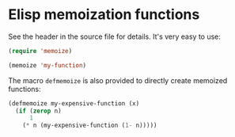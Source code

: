 # Elisp memoization functions

See the header in the source file for details. It's very easy to use:

```cl
(require 'memoize)

(memoize 'my-function)
```

The macro `defmemoize` is also provided to directly create memoized
functions:

```cl
(defmemoize my-expensive-function (x)
  (if (zerop n)
      1
    (* n (my-expensive-function (1- n)))))
```
